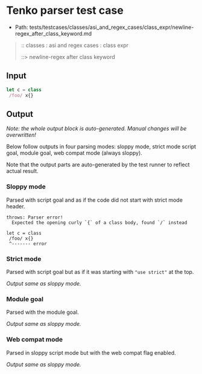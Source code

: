 # Tenko parser test case

- Path: tests/testcases/classes/asi_and_regex_cases/class_expr/newline-regex_after_class_keyword.md

> :: classes : asi and regex cases : class expr
>
> ::> newline-regex after class keyword

## Input

`````js
let c = class 
 /foo/ x{}
`````

## Output

_Note: the whole output block is auto-generated. Manual changes will be overwritten!_

Below follow outputs in four parsing modes: sloppy mode, strict mode script goal, module goal, web compat mode (always sloppy).

Note that the output parts are auto-generated by the test runner to reflect actual result.

### Sloppy mode

Parsed with script goal and as if the code did not start with strict mode header.

`````
throws: Parser error!
  Expected the opening curly `{` of a class body, found `/` instead

let c = class
 /foo/ x{}
 ^------- error
`````

### Strict mode

Parsed with script goal but as if it was starting with `"use strict"` at the top.

_Output same as sloppy mode._

### Module goal

Parsed with the module goal.

_Output same as sloppy mode._

### Web compat mode

Parsed in sloppy script mode but with the web compat flag enabled.

_Output same as sloppy mode._
